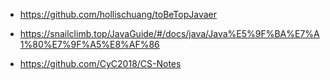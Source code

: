 + https://github.com/hollischuang/toBeTopJavaer

+ https://snailclimb.top/JavaGuide/#/docs/java/Java%E5%9F%BA%E7%A1%80%E7%9F%A5%E8%AF%86

+ https://github.com/CyC2018/CS-Notes